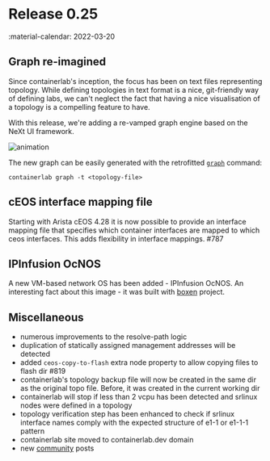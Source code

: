 # Release 0.25
:material-calendar: 2022-03-20

## Graph re-imagined
Since containerlab's inception, the focus has been on text files representing topology. While defining topologies in text format is a nice, git-friendly way of defining labs, we can't neglect the fact that having a nice visualisation of a topology is a compelling feature to have.

With this release, we're adding a re-vamped graph engine based on the NeXt UI framework.

![animation](https://user-images.githubusercontent.com/11521160/155654224-d46b346d-7051-49f8-ba93-6dee6d22a39f.gif)

The new graph can be easily generated with the retrofitted [`graph`](../cmd/graph.md) command:

```
containerlab graph -t <topology-file>
```

## cEOS interface mapping file
Starting with Arista cEOS 4.28 it is now possible to provide an interface mapping file that specifies which container interfaces are mapped to which ceos interfaces. This adds flexibility in interface mappings. #787

## IPInfusion OcNOS
A new VM-based network OS has been added - IPInfusion OcNOS. An interesting fact about this image - it was built with [boxen](https://github.com/carlmontanari/boxen) project.

## Miscellaneous
* numerous improvements to the resolve-path logic
* duplication of statically assigned management addresses will be detected
* added `ceos-copy-to-flash` extra node property to allow copying files to flash dir #819
* containerlab's topology backup file will now be created in the same dir as the original topo file. Before, it was created in the current working dir
* containerlab will stop if less than 2 vcpu has been detected and srlinux nodes were defined in a topology
* topology verification step has been enhanced to check if srlinux interface names comply with the expected structure of e1-1 or e1-1-1 pattern
* containerlab site moved to containerlab.dev domain
* new [community](../community.md) posts
